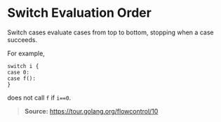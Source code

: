 # Switch Evaluation Order

Switch cases evaluate cases from top to bottom, stopping when a case succeeds.

For example,

~~~
switch i {
case 0:
case f():
}
~~~

does not call `f` if `i==0`.

> **Source:** https://tour.golang.org/flowcontrol/10
